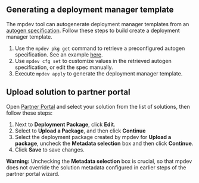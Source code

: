 ## Generating a deployment manager template

The mpdev tool can autogenerate deployment manager templates from an
[autogen specification](./autogen-reference.md). Follow these steps to
build create a deployment manager template.

1. Use the `mpdev pkg get` command to retrieve a preconfigured autogen
specification. See an example [here](./examples/deployment-manager/autogen/singlevm/README.md).
1. Use `mpdev cfg set` to customize values in the retrieved autogen
specification, or edit the spec manually.
3. Execute `mpdev apply` to generate the deployment manager template.

## Upload solution to partner portal

Open [Partner Portal](https://pantheon.corp.google.com/partner/solutions) and 
select your solution from the list of solutions, then follow these steps:

1. Next to **Deployment Package**, click **Edit**.
1. Select to **Upload a Package**, and then click **Continue**
1. Select the deployment package created by mpdev for **Upload a package**,
uncheck the **Metadata selection** box and then click **Continue**.
1. Click **Save** to save changes.

**Warning:** Unchecking the **Metadata selection** box is crucial, so that
mpdev does not override the solution metadata configured in earlier steps of
the partner portal wizard.